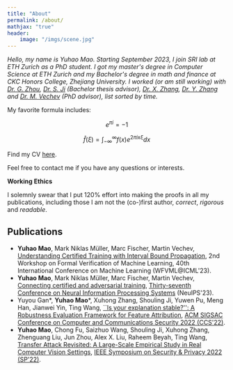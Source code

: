 ```yaml
---
title: "About"
permalink: /about/
mathjax: "true"
header:
    image: "/imgs/scene.jpg"
---
```


*Hello, my name is Yuhao Mao. Starting September 2023, I join SRI lab at ETH Zurich as a PhD student. I got my master's degree in Computer Science at ETH Zurich and my Bachelor's degree in math and finance at CKC Honors College, Zhejiang University. I worked (or am still working) with [Dr. G. Zhou](https://flzhou.weebly.com), [Dr. S. Ji](https://nesa.zju.edu.cn/webpage/people.html) (Bachelor thesis advisor), [Dr. X. Zhang](https://person.zju.edu.cn/zhangxuhong), [Dr. Y. Zhang](https://yangzhangalmo.github.io/students) and [Dr. M. Vechev](https://www.sri.inf.ethz.ch/people/martin) (PhD advisor), list sorted by time.*

My favorite formula includes: 

$$e^{\pi i}=-1$$

$$\hat{f}(\xi) = \int_{-\infty}^{\infty}f(x)e^{2\pi i x\xi}dx$$

Find my CV [here](https://algebraloveme.github.io/CV.pdf).

Feel free to contact me if you have any questions or interests.

**Working Ethics**

I solemnly swear that I put 120% effort into making the proofs in all my publications, including those I am not the (co-)first author, *correct*, *rigorous* and *readable*.

## Publications

- **Yuhao Mao**, Mark Niklas Müller, Marc Fischer, Martin Vechev, [Understanding Certified Training with Interval Bound Propagation](https://arxiv.org/abs/2306.10426), 2nd Workshop on Formal Verification of Machine Learning, 40th International Conference on Machine Learning (WFVML@ICML'23).
- **Yuhao Mao**, Mark Niklas Müller, Marc Fischer, Martin Vechev, [Connecting certified and adversarial training](https://arxiv.org/abs/2305.04574), [Thirty-seventh Conference on Neural Information Processing Systems](https://nips.cc) (NeuIPS'23).
- Yuyou Gan\*, **Yuhao Mao**\*, Xuhong Zhang, Shouling Ji, Yuwen Pu, Meng Han, Jianwei Yin, Ting Wang, [``Is your explanation stable?'': A Robustness Evaluation Framework for Feature Attribution](https://arxiv.org/abs/2209.01782), [ACM SIGSAC Conference on Computer and Communications Security 2022 (CCS'22)](https://www.sigsac.org/ccs/CCS2022/).
- **Yuhao Mao**, Chong Fu, Saizhuo Wang, Shouling Ji, Xuhong Zhang,
Zhenguang Liu, Jun Zhou, Alex X. Liu, Raheem Beyah, Ting Wang, [Transfer Attack Revisited: A Large-Scale Empirical Study in Real Computer Vision Settings](https://arxiv.org/abs/2204.04063), [IEEE Symposium on Security & Privacy 2022 (SP'22)](https://www.ieee-security.org/TC/SP2022/program-papers.html).
